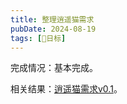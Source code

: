 ```yaml
---
title: 整理逍遥猫需求
pubDate: 2024-08-19
tags: [📆日标]
---
```


完成情况：基本完成。

相关结果：[逍遥猫需求v0.1](/lab/20240819b-xycat-req-v0_1)。
